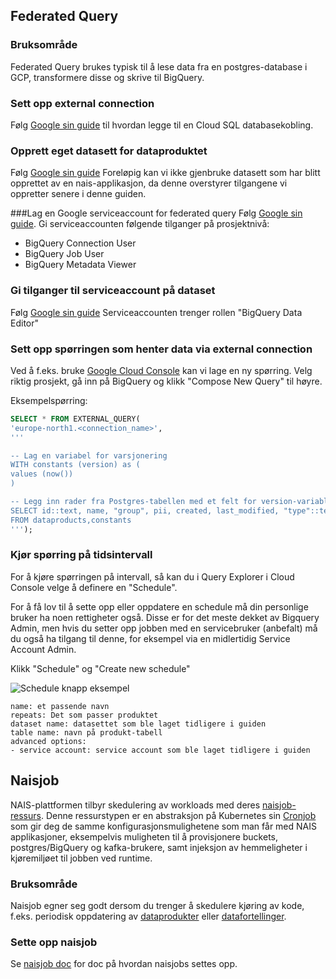 ## Federated Query
### Bruksområde
Federated Query brukes typisk til å lese data fra en postgres-database i GCP, transformere disse og skrive til BigQuery.

### Sett opp external connection
Følg [Google sin guide](https://cloud.google.com/bigquery/docs/cloud-sql-federated-queries#setting-up-cloud-sql-database-connections) til hvordan legge til en Cloud SQL databasekobling.

### Opprett eget datasett for dataproduktet
Følg [Google sin guide](https://cloud.google.com/bigquery/docs/datasets)
Foreløpig kan vi ikke gjenbruke datasett som har blitt opprettet av en nais-applikasjon, da denne overstyrer tilgangene vi oppretter senere i denne guiden.

###Lag en Google serviceaccount for federated query
Følg [Google sin guide](https://cloud.google.com/iam/docs/creating-managing-service-accounts).
Gi serviceaccounten følgende tilganger på prosjektnivå:

- BigQuery Connection User
- BigQuery Job User
- BigQuery Metadata Viewer

### Gi tilganger til serviceaccount på dataset
Følg [Google sin guide](https://cloud.google.com/bigquery/docs/dataset-access-controls)
Serviceaccounten trenger rollen "BigQuery Data Editor"

### Sett opp spørringen som henter data via external connection
Ved å f.eks. bruke [Google Cloud Console](https://console.cloud.google.com) kan vi lage en ny spørring.
Velg riktig prosjekt, gå inn på BigQuery og klikk "Compose New Query" til høyre.

Eksempelspørring:
```sql
SELECT * FROM EXTERNAL_QUERY(
'europe-north1.<connection_name>',
'''

-- Lag en variabel for varsjonering 
WITH constants (version) as (
values (now())
)

-- Legg inn rader fra Postgres-tabellen med et felt for version-variablen vi definerte over.
SELECT id::text, name, "group", pii, created, last_modified, "type"::text, version
FROM dataproducts,constants
''');
```

### Kjør spørring på tidsintervall
For å kjøre spørringen på intervall, så kan du i Query Explorer i Cloud Console velge å definere en "Schedule".

For å få lov til å sette opp eller oppdatere en schedule må din personlige bruker ha noen rettigheter også. Disse er for det meste dekket av Bigquery Admin, men hvis du setter opp jobben med en servicebruker (anbefalt) må du også ha tilgang til denne, for eksempel via en midlertidig Service Account Admin.

Klikk "Schedule" og "Create new schedule"

![Schedule knapp eksempel](scheduled.png)

```
name: et passende navn 
repeats: Det som passer produktet
dataset name: datasettet som ble laget tidligere i guiden
table name: navn på produkt-tabell
advanced options:
- service account: service account som ble laget tidligere i guiden
```



## Naisjob
NAIS-plattformen tilbyr skedulering av workloads med deres [naisjob-ressurs](https://doc.nais.io/naisjob).
Denne ressurstypen er en abstraksjon på Kubernetes sin [Cronjob](https://kubernetes.io/docs/konsepter/workloads/controllers/cron-jobs/) som gir deg de samme konfigurasjonsmulighetene som man får med NAIS applikasjoner, eksempelvis muligheten til å provisjonere buckets, postgres/BigQuery og kafka-brukere, samt injeksjon av hemmeligheter i kjøremiljøet til jobben ved runtime.

### Bruksområde
Naisjob egner seg godt dersom du trenger å skedulere kjøring av kode, f.eks. periodisk oppdatering av [dataprodukter](../dataprodukt.md) eller [datafortellinger](../../analyse/datafortellinger.md).

### Sette opp naisjob
Se [naisjob doc](https://doc.nais.io/naisjob/#naisjob) for doc på hvordan naisjobs settes opp.
